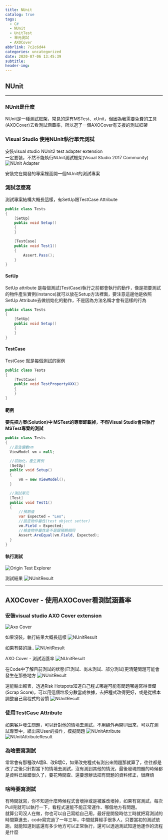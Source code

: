 ```yaml
---
title: NUnit
catalog: true
tags:
  - C#
  - NUnit
  - UnitTest
  - 單元測試
  - AXOCover
abbrlink: 7c2c6d44
categories: uncategorized
date: 2020-07-06 13:45:39
subtitle:
header-img:
---
```

## NUnit
---
### NUnit是什麼
NUnit是一種測試框架，常見的還有MSTest、xUnit，但因為我需要免費的工具(AXOCover)去看測試涵蓋率，所以選了一個AXOCover有支援的測試框架

### Visual Studio 使用NUnit執行單元測試
安裝visual studio NUnit2 test adapter extension<br>
一定要裝，不然不能執行NUnit測試框架(Visual Studio 2017 Community)
![NUnit Adapter](nunittestadapter.PNG)

安裝完在開發的專案裡面開一個NUnit的測試專案




### 測試怎麼寫
測試專案結構大概長這樣，有SetUp跟TestCase Attribute

```csharp
public class Tests
{
    [SetUp]
    public void Setup()
    {
    }

    [TestCase]
    public void Test1()
    {
        Assert.Pass();
    }
}
```
####  SetUp
SetUp attribute 是每個測試(TestCase)執行之前都會執行的動作，像是把要測試的物件產生實例(instance)就可以放在Setup方法裡面，要注意這邊他是依照SetUp Attribute去做初始化的動作，不是因為方法名稱才會有這樣的行為
```csharp
public class Tests
{
    [SetUp]
    public void Setup()
    {
    }
}
```

#### TestCase
TestCase 就是每個測試的案例
```csharp
public class Tests
{
    [TestCase]
    public void TestPropertyXXX()
    {
    }
}
```
#### 範例
**要先把方案(Solution)中 MSTest的專案卸載掉，不然Visual Studio會只執行MSTest專案的測試**
```csharp
public class Tests
{
  //宣告變數vm
  ViewModel vm = null;

  //初始化，產生實例
  [SetUp]
  public void Setup()
  {
      vm = new ViewModel();
  }

  //測試單元
  [Test]
  public void Test1()
  {
      //預期值
      var Expected = "Leo";
      //設定物件屬性(test object setter)
      vm.Field = Expected;
      //檢查物件屬性是不是跟預期相同
      Assert.AreEqual(vm.Field, Expected);
  }
}
```

#### 執行測試
![Origin Test Explorer](testExplorer.PNG)

測試結果
![NUnitResult](axoResult.PNG)

---
## AXOCover - 使用AXOCover看測試涵蓋率
### 安裝visual studio AXO Cover extension
![Axo Cover](axo.PNG)

如果沒裝，執行結果大概長這樣
![NUnitResult](nunitResult.PNG)
  
如果有裝的話..
![NUnitResult](axoResult.PNG)
  

AXO Cover - 測試涵蓋率
![NUnitResult](axoCover.PNG)

在Code中了解目前測試的狀態(已測試、尚未測試、部分測試)更清楚問題可能會發生在那些地方
![NUnitResult](cover.PNG)
  
還能輸出報表，透過Risk Hotspots知道自己程式哪邊可能有問題哪邊寫得很爛(Scrap Score)，可以用這個垃圾分數當成依據，去把程式改得更好，或是從根本調整自己寫程式的習慣
![NUnitResult](Report.PNG)

### 使用TestCase Attribute
如果客戶發生問題，可以針對他的情境去測試，不用額外再開UI出來，可以在測試專案中，組出來User的操作，模擬問題
![NUnitAttribute](Attribute.PNG)
![NUnitAttributeResult](NUnitAttrNewResult.PNG)

### 為啥要寫測試
常常會有那種改A壞B、改B壞C，如果改完程式有測出來問題那就算了，往往都是改了之後只針對當下的情境去測試，沒有測到其他的情況，最後發現問題的時候都是資料已經錯很久了，要花時間查、還要想辦法把有問題的資料修正，很麻煩

### 啥時要寫測試
有時間就寫，你不知道什麼時候程式會壞掉或是被誰改壞掉，如果有寫測試，每次Pull完就可以執行一下，看程式還能不能正常運作、哪個地方有問題。<br>
就算公司沒人在做，你也可以自己寫給自己用，最好是開發時估工時就把寫測試的時間算進去，code寫完過了一年三年，中間就算經手很多人，只要當初的測試依跑，就能知道到底還有多少地方可以正常執行，還可以透過測試知道他運作的流程是什麼